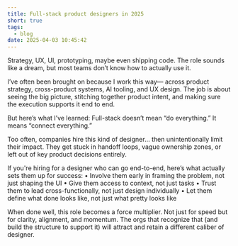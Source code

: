 ```yaml
---
title: Full-stack product designers in 2025
short: true
tags:
  - blog
date: 2025-04-03 10:45:42
---
```


Strategy, UX, UI, prototyping, maybe even shipping code. The role sounds like a dream, but most teams don’t know how to actually use it.

I’ve often been brought on because I work this way— across product strategy, cross-product systems, AI tooling, and UX design. The job is about seeing the big picture, stitching together product intent, and making sure the execution supports it end to end.

But here’s what I’ve learned:
Full-stack doesn’t mean “do everything.”
It means “connect everything.”

Too often, companies hire this kind of designer… then unintentionally limit their impact. They get stuck in handoff loops, vague ownership zones, or left out of key product decisions entirely.

If you're hiring for a designer who can go end-to-end, here’s what actually sets them up for success:
 • Involve them early in framing the problem, not just shaping the UI
 • Give them access to context, not just tasks
 • Trust them to lead cross-functionally, not just design individually
 • Let them define what done looks like, not just what pretty looks like

When done well, this role becomes a force multiplier. Not just for speed but for clarity, alignment, and momentum. The orgs that recognize that (and build the structure to support it) will attract and retain a different caliber of designer.
